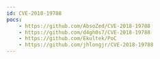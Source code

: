 ```yaml
---
id: CVE-2018-19788
pocs:
    - https://github.com/AbsoZed/CVE-2018-19788
    - https://github.com/d4gh0s7/CVE-2018-19788
    - https://github.com/Ekultek/PoC
    - https://github.com/jhlongjr/CVE-2018-19788
---
```

